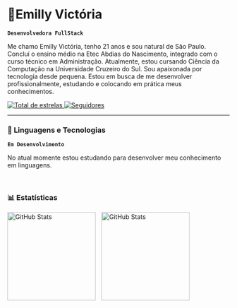 # 🌟Emilly Victória

**`Desenvolvedora FullStack`**

Me chamo Emilly Victória, tenho 21 anos e sou natural de São Paulo. Concluí o ensino médio na Etec Abdias do Nascimento, integrado com o curso técnico em Administração. Atualmente, estou cursando Ciência da Computação na Universidade Cruzeiro do Sul. Sou apaixonada por tecnologia desde pequena. Estou em busca de me desenvolver profissionalmente, estudando e colocando em prática meus conhecimentos.
<p align="left">
    </a> 
    <a href="https://github.com/EmillyVictoria1205?tab=repositories&sort=stargazers">
        <img 
            alt="Total de estrelas" 
            title="Total de estrelas GitHub" 
            src="https://custom-icon-badges.demolab.com/github/stars/EmillyVictoria1205?color=55960c&style=for-the-badge&labelColor=488207&logo=star&label=estrelas"
        />
    </a>
    <a href="https://github.com/EmillyVictoria1205?tab=followers">
        <img 
            alt="Seguidores" 
            title="Me siga no GitHub" 
            src="https://custom-icon-badges.demolab.com/github/followers/EmillyVictoria1205?color=236ad3&labelColor=1155ba&style=for-the-badge&logo=github&label=Seguidores&logoColor=white"
        />
    </a>
</p>

---

### 🤖 Linguagens e Tecnologias

**`Em Desenvolvimento`**

No atual momente estou estudando para desenvolver meu conhecimento em linguagens.

<br/>

### 📊 Estatísticas

<p>
  <img 
    align="left" 
    alt="GitHub Stats" 
    height="200" 
    style="padding-right: 10px;" 
    src="https://github-readme-stats.vercel.app/api?username=EmillyVictoria1205&show_icons=true&theme=tokyonight&include_all_commits=true&locale=pt-br" 
  />

<img 
      align="left" 
      alt="GitHub Stats" 
      height="200" 
      src="https://github-readme-stats.vercel.app/api/top-langs/?username=EmillyVictoria1205&theme=tokyonight&layout=compact&custom_title=Tecnologias&langs_count=9" 
  />

</p>
